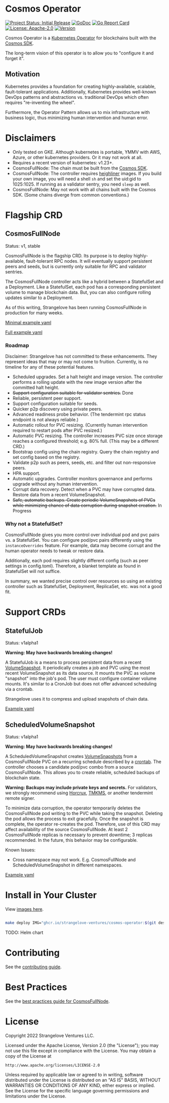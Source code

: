 # Cosmos Operator

[![Project Status: Initial Release](https://img.shields.io/badge/repo%20status-active-green.svg?style=flat-square)](https://www.repostatus.org/#active)
[![GoDoc](https://img.shields.io/badge/godoc-reference-blue?style=flat-square&logo=go)](https://pkg.go.dev/github.com/strangelove-ventures/cosmos-operator)
[![Go Report Card](https://goreportcard.com/badge/github.com/strangelove-ventures/cosmos-operator)](https://goreportcard.com/report/github.com/strangelove-ventures/cosmos-operator)
[![License: Apache-2.0](https://img.shields.io/github/license/strangelove-ventures/cosmos-operator.svg?style=flat-square)](https://github.com/strangelove-ventures/cosmos-operator/blob/main/LICENSE)
[![Version](https://img.shields.io/github/tag/strangelove-ventures/cosmos-operator.svg?style=flat-square)](https://github.com/cosmos/strangelove-ventures/cosmos-operator)

Cosmos Operator is a [Kubernetes Operator](https://kubernetes.io/docs/concepts/extend-kubernetes/operator/) for blockchains built with the [Cosmos SDK](https://github.com/cosmos/cosmos-sdk). 

The long-term vision of this operator is to allow you to "configure it and forget it". 

## Motivation

Kubernetes provides a foundation for creating highly-available, scalable, fault-tolerant applications. 
Additionally, Kubernetes provides well-known DevOps patterns and abstractions vs. 
traditional DevOps which often requires "re-inventing the wheel".

Furthermore, the Operator Pattern allows us to mix infrastructure with business logic, 
thus minimizing human intervention and human error.

# Disclaimers

* Only tested on GKE. Although kubernetes is portable, YMMV with AWS, Azure, or other kubernetes providers. Or it may not work at all.
* Requires a recent version of kubernetes: v1.23+.
* CosmosFullNode: The chain must be built from the [Cosmos SDK](https://github.com/cosmos/cosmos-sdk).
* CosmosFullNode: The controller requires [heighliner](https://github.com/strangelove-ventures/heighliner) images. If you build your own image, you will need a shell `sh` and set the uid:gid to 1025:1025. If running as a validator sentry, you need `sleep` as well.
* CosmosFullNode: May not work with all chains built with the Cosmos SDK. (Some chains diverge from common conventions.)

# Flagship CRD

## CosmosFullNode

Status: v1, stable

CosmosFullNode is the flagship CRD. Its purpose is to deploy highly-available, fault-tolerant RPC nodes. 
It will eventually support persistent peers and seeds, but is currently only suitable for RPC and validator sentries.

The CosmosFullNode controller acts like a hybrid between a StatefulSet and a Deployment.
Like a StatefulSet, each pod has a corresponding persistent volume to manage blockchain data.
But, you can also configure rolling updates similar to a Deployment.

As of this writing, Strangelove has been running CosmosFullNode in production for many weeks.

[Minimal example yaml](./config/samples/cosmos_v1_cosmosfullnode.yaml)

[Full example yaml](./config/samples/cosmos_v1_cosmosfullnode_full.yaml)

### Roadmap

Disclaimer: Strangelove has not committed to these enhancements. They represent ideas that may or may not come to fruition. 
Currently, is no timeline for any of these potential features.

* Scheduled upgrades. Set a halt height and image version. The controller performs a rolling update with the new image version after the committed halt height.
* ~~Support configuration suitable for validator sentries.~~ Done
* Reliable, persistent peer support.
* Support configuration suitable for seeds.
* Quicker p2p discovery using private peers. 
* Advanced readiness probe behavior. (The tendermint rpc status endpoint is not always reliable.)
* Automatic rollout for PVC resizing. (Currently human intervention required to restart pods after PVC resized.)
* Automatic PVC resizing. The controller increases PVC size once storage reaches a configured threshold; e.g. 80% full. (This may be a different CRD.)
* Bootstrap config using the chain registry. Query the chain registry and set config based on the registry.
* Validate p2p such as peers, seeds, etc. and filter out non-responsive peers.
* HPA support.
* Automatic upgrades. Controller monitors governance and performs upgrade without any human intervention.
* Corrupt data recovery. Detect when a PVC may have corrupted data. Restore data from a recent VolumeSnapshot.
* ~~Safe, automatic backups. Create periodic VolumeSnapshots of PVCs while minimizing chance of data corruption during snapshot creation.~~ In Progress

### Why not a StatefulSet?

CosmosFullNode gives you more control over individual pod and pvc pairs vs. a StatefulSet. You can configure pod/pvc 
pairs differently using the `instanceOverrides` feature. For example, data may become corrupt and the human operator needs 
to tweak or restore data.

Additionally, each pod requires slightly different config (such as peer settings in config.toml). Therefore, a blanket 
template as found in StatefulSet will not suffice.

In summary, we wanted precise control over resources so using an existing controller such as StatefulSet, Deployment, 
ReplicaSet, etc. was not a good fit.

# Support CRDs

## StatefulJob

Status: v1alpha1

**Warning: May have backwards breaking changes!**

A StatefulJob is a means to process persistent data from a recent [VolumeSnapshot](https://kubernetes.io/docs/concepts/storage/volume-snapshots/).
It periodically creates a job and PVC using the most recent VolumeSnapshot as its data source. It mounts the PVC as volume "snapshot" into the job's pod.
The user must configure container volume mounts.
It's similar to a CronJob but does not offer advanced scheduling via a crontab. 

Strangelove uses it to compress and upload snapshots of chain data.

[Example yaml](./config/samples/cosmos_v1alpha1_statefuljob.yaml)

## ScheduledVolumeSnapshot

Status: v1alpha1

**Warning: May have backwards breaking changes!**

A ScheduledVolumeSnapshot creates [VolumeSnapshots]([VolumeSnapshot](https://kubernetes.io/docs/concepts/storage/volume-snapshots/))
from a CosmosFullNode PVC on a recurring schedule described by a [crontab](https://en.wikipedia.org/wiki/Cron). The controller
chooses a candidate pod/pvc combo from a source CosmosFullNode. This allows you to create reliable, scheduled backups
of blockchain state.

**Warning: Backups may include private keys and secrets.** For validators, we strongly recommend using [Horcrux](https://github.com/strangelove-ventures/horcrux),
[TMKMS](https://github.com/iqlusioninc/tmkms), or another tendermint remote signer.

To minimize data corruption, the operator temporarily deletes the CosmosFullNode pod writing to the PVC while taking the snapshot. Deleting the pod allows the process to
exit gracefully. Once the snapshot is complete, the operator re-creates the pod. Therefore, use of this CRD may affect
availability of the source CosmosFullNode. At least 2 CosmosFullNode replicas is necessary to prevent downtime; 3
replicas recommended. In the future, this behavior may be configurable.

Known Issues:
- Cross namespace may not work. E.g. CosmosFullNode and ScheduledVolumeSnapshot in different namespaces.

[Example yaml](./config/samples/cosmos_v1alpha1_scheduledvolumesnapshot.yaml)

# Install in Your Cluster

View [images here](https://github.com/strangelove-ventures/cosmos-operator/pkgs/container/cosmos-operator).

```sh

make deploy IMG="ghcr.io/strangelove-ventures/cosmos-operator:$(git describe --tags --abbrev=0)"
```

TODO: Helm chart

# Contributing

See the [contributing guide](./docs/contributing.md).

# Best Practices

See the [best practices guide for CosmosFullNode](./docs/fullnode_best_practices.md).

# License

Copyright 2022 Strangelove Ventures LLC.

Licensed under the Apache License, Version 2.0 (the "License");
you may not use this file except in compliance with the License.
You may obtain a copy of the License at

    http://www.apache.org/licenses/LICENSE-2.0

Unless required by applicable law or agreed to in writing, software
distributed under the License is distributed on an "AS IS" BASIS,
WITHOUT WARRANTIES OR CONDITIONS OF ANY KIND, either express or implied.
See the License for the specific language governing permissions and
limitations under the License.
